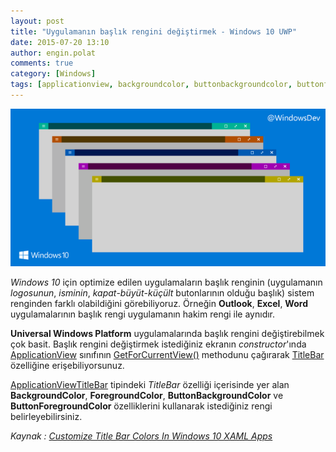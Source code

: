 ```yaml
---
layout: post
title: "Uygulamanın başlık rengini değiştirmek - Windows 10 UWP"
date: 2015-07-20 13:10
author: engin.polat
comments: true
category: [Windows]
tags: [applicationview, backgroundcolor, buttonbackgroundcolor, buttonforegroundcolor, constructor, foregroundcolor, getforcurrentview, titlebar, uwp, viewmanagement, windows10]
---
```

![](/assets/uploads/2015/07/CustomizeTitleBarUWP.png)

*Windows 10* için optimize edilen uygulamaların başlık renginin (uygulamanın *logosunun*, *isminin*, *kapat*-*büyüt*-*küçült* butonlarının olduğu başlık) sistem renginden farklı olabildiğini görebiliyoruz. Örneğin **Outlook**, **Excel**, **Word** uygulamalarının başlık rengi uygulamanın hakim rengi ile aynıdır.

**Universal Windows Platform** uygulamalarında başlık rengini değiştirebilmek çok basit. Başlık rengini değiştirmek istediğiniz ekranın *constructor*'ında <a href="https://msdn.microsoft.com/library/windows/apps/xaml/windows.ui.viewmanagement.applicationview" target="_blank" rel="noopener">ApplicationView</a> sınıfının <a href="https://msdn.microsoft.com/library/windows/apps/xaml/windows.ui.viewmanagement.applicationview.getforcurrentview" target="_blank" rel="noopener">GetForCurrentView()</a> methodunu çağırarak <a href="https://msdn.microsoft.com/library/windows/apps/xaml/windows.ui.viewmanagement.applicationview.titlebar" target="_blank" rel="noopener">TitleBar</a> özelliğine erişebiliyorsunuz.

<a href="https://msdn.microsoft.com/library/windows/apps/xaml/windows.ui.viewmanagement.applicationviewtitlebar" target="_blank" rel="noopener">ApplicationViewTitleBar</a> tipindeki *TitleBar* özelliği içerisinde yer alan **BackgroundColor**, **ForegroundColor**, **ButtonBackgroundColor** ve **ButtonForegroundColor** özelliklerini kullanarak istediğiniz rengi belirleyebilirsiniz.

*Kaynak : <a href="http://www.sluniverse.com/ffn/index.php/2015/08/customize-title-bar-color-in-windows-10-xaml-apps" target="_blank" rel="noopener">Customize Title Bar Colors In Windows 10 XAML Apps</a>*

